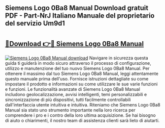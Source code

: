 ## Siemens Logo 0Ba8 Manual Download gratuit PDF - Part-NrJ Italiano Manuale del proprietario del servizio Um9d1

# <h2><a href="http://dfcgi2.blite.top/?on=Siemens+Logo+0Ba8+Manual">🔗Download 👉🔴 Siemens Logo 0Ba8 Manual</a></h2>

[![Siemens Logo 0Ba8 Manual download](https://i.imgur.com/lujVjoI.png)](http://dfcgi2.blite.top/?on=Siemens+Logo+0Ba8+Manual)
Navigare in sicurezza questa guida ti guiderà in modo sicuro attraverso il processo di configurazione, utilizzo e manutenzione del tuo nuovo Siemens Logo 0Ba8 Manual. Per ottenere il massimo dal tuo Siemens Logo 0Ba8 Manual, leggi attentamente questo manuale prima dell'uso. Fornisce istruzioni dettagliate su come impostare il prodotto e informazioni su come utilizzare le sue varie funzioni e funzioni. Le funzionalità avanzate di Siemens Logo 0Ba8 Manual includono geolocalizzazione, avvisi intelligenti, temi personalizzabili e sincronizzazione di più dispositivi, tutti facilmente controllabili dall'interfaccia utente intuitiva e intuitiva. Riteniamo che Siemens Logo 0Ba8 Manual sia stato uno strumento importante nella loro ricerca per comprendere i pro e i contro della loro ultima acquisizione. Se hai bisogno di aiuto o chiarimenti, il nostro team di assistenza clienti sarà lieto di aiutarti.
